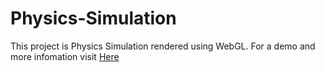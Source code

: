 # Physics-Simulation

This project is Physics Simulation rendered using WebGL. For a demo and more infomation visit [Here]()

